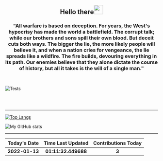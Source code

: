
<h2 align="center">Hello there<img src="https://user-images.githubusercontent.com/88626025/135751180-b3d128a5-ba6f-496d-a6d0-1503b568ee88.gif" width="30px"></h2>
<h3 align="center" margin=30px>
"All warfare is based on deception. For years, the West's hypocrisy has made the world a battlefield. The corrupt talk; while our brothers and sons spill their own blood. But deceit cuts both ways. The bigger the lie, the more likely people will believe it, and when a nation cries for vengeance, the lie spreads like a wildfire. The fire builds, devouring everything in its path. Our enemies believe that they alone dictate the course of history, but all it takes is the will of a single man."
</h3>

<br>

![Tests](https://github.com/hDmtP/hDmtP/actions/workflows/main.yml/badge.svg)

<br>
<br>



<hr>

[![Top Langs](https://github-readme-stats.vercel.app/api/top-langs/?username=hDmtP&langs_count=12)](https://github.com/hDmtP/github-readme-stats)

![My GitHub stats](https://github-readme-stats.vercel.app/api?username=hdmtp&show_icons=true&theme=radical) 

<hr>


Today's Date | Time Last Updated      | Contributions Today
:--------------:|:----------------:|:-------------:
**2022-01-13**| **01:11:32.449688** | **3**